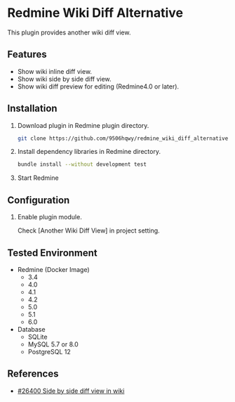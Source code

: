 # Redmine Wiki Diff Alternative

This plugin provides another wiki diff view.

## Features

- Show wiki inline diff view.
- Show wiki side by side diff view.
- Show wiki diff preview for editing (Redmine4.0 or later).

## Installation

1. Download plugin in Redmine plugin directory.
   ```sh
   git clone https://github.com/9506hqwy/redmine_wiki_diff_alternative.git
   ```
2. Install dependency libraries in Redmine directory.
   ```sh
   bundle install --without development test
   ```
3. Start Redmine

## Configuration

1. Enable plugin module.

   Check [Another Wiki Diff View] in project setting.

## Tested Environment

* Redmine (Docker Image)
  * 3.4
  * 4.0
  * 4.1
  * 4.2
  * 5.0
  * 5.1
  * 6.0
* Database
  * SQLite
  * MySQL 5.7 or 8.0
  * PostgreSQL 12

## References

- [#26400 Side by side diff view in wiki](https://www.redmine.org/issues/26400)
